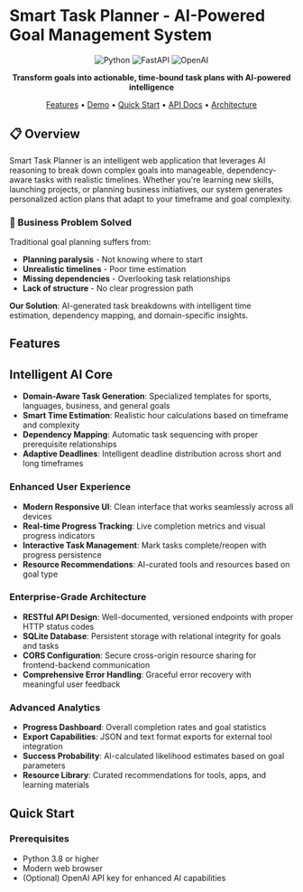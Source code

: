 # Smart Task Planner - AI-Powered Goal Management System

<div align="center">

![Python](https://img.shields.io/badge/Python-3.8+-blue.svg)
![FastAPI](https://img.shields.io/badge/FastAPI-0.104+-green.svg)
![OpenAI](https://img.shields.io/badge/OpenAI-GPT--3.5--turbo-purple.svg)

**Transform goals into actionable, time-bound task plans with AI-powered intelligence**

[Features](#-features) • [Demo](#-live-demo) • [Quick Start](#-quick-start) • [API Docs](#-api-documentation) • [Architecture](#-architecture)

</div>

## 📋 Overview

Smart Task Planner is an intelligent web application that leverages AI reasoning to break down complex goals into manageable, dependency-aware tasks with realistic timelines. Whether you're learning new skills, launching projects, or planning business initiatives, our system generates personalized action plans that adapt to your timeframe and goal complexity.

### 🎯 Business Problem Solved

Traditional goal planning suffers from:
- **Planning paralysis** - Not knowing where to start
- **Unrealistic timelines** - Poor time estimation
- **Missing dependencies** - Overlooking task relationships
- **Lack of structure** - No clear progression path

**Our Solution**: AI-generated task breakdowns with intelligent time estimation, dependency mapping, and domain-specific insights.

## Features

## Intelligent AI Core
- **Domain-Aware Task Generation**: Specialized templates for sports, languages, business, and general goals
- **Smart Time Estimation**: Realistic hour calculations based on timeframe and complexity
- **Dependency Mapping**: Automatic task sequencing with proper prerequisite relationships
- **Adaptive Deadlines**: Intelligent deadline distribution across short and long timeframes

### Enhanced User Experience
- **Modern Responsive UI**: Clean interface that works seamlessly across all devices
- **Real-time Progress Tracking**: Live completion metrics and visual progress indicators
- **Interactive Task Management**: Mark tasks complete/reopen with progress persistence
- **Resource Recommendations**: AI-curated tools and resources based on goal type

### Enterprise-Grade Architecture
- **RESTful API Design**: Well-documented, versioned endpoints with proper HTTP status codes
- **SQLite Database**: Persistent storage with relational integrity for goals and tasks
- **CORS Configuration**: Secure cross-origin resource sharing for frontend-backend communication
- **Comprehensive Error Handling**: Graceful error recovery with meaningful user feedback

### Advanced Analytics
- **Progress Dashboard**: Overall completion rates and goal statistics
- **Export Capabilities**: JSON and text format exports for external tool integration
- **Success Probability**: AI-calculated likelihood estimates based on goal parameters
- **Resource Library**: Curated recommendations for tools, apps, and learning materials

## Quick Start

### Prerequisites
- Python 3.8 or higher
- Modern web browser
- (Optional) OpenAI API key for enhanced AI capabilities

